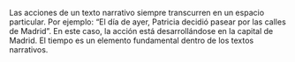 Las acciones de un texto narrativo siempre transcurren en
un espacio particular. Por ejemplo: “El día de ayer,
Patricia decidió pasear por las calles de Madrid”.
En este caso, la acción está desarrollándose en la capital
de Madrid. El tiempo es un elemento fundamental dentro de
los textos narrativos.